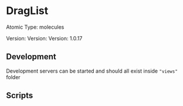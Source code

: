 # DragList

Atomic Type: molecules

Version: Version: Version: 1.0.17




## Development

Development servers can be started and should all exist inside `"views"` folder

## Scripts
